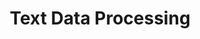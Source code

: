---
title: "Text Data Processing"
layout: forward
target: https://multix.io/data-science-book-uva/error
nav_order: 1
---